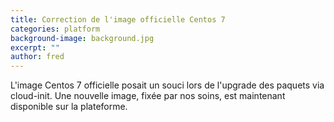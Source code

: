 ```yaml
---
title: Correction de l'image officielle Centos 7
categories: platform
background-image: background.jpg
excerpt: ""
author: fred
---
```


L'image Centos 7 officielle posait un souci lors de l'upgrade des paquets via cloud-init. Une nouvelle image, fixée par nos soins, est maintenant disponible sur la plateforme.